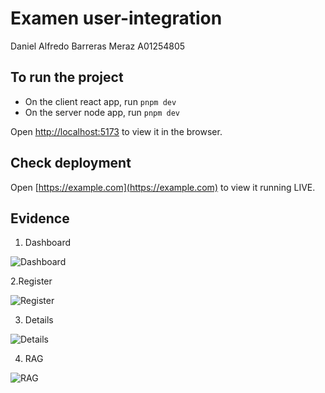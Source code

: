 # Examen user-integration

Daniel Alfredo Barreras Meraz
A01254805

## To run the project

- On the client react app, run `pnpm dev`
- On the server node app, run `pnpm dev`

Open [http://localhost:5173](http://localhost:5173) to view it in the browser.

## Check deployment

Open [https://example.com](https://example.com) to view it running LIVE.

## Evidence

1. Dashboard

![Dashboard](./evidence/dashboard.png)

2.Register

![Register](./evidence/register.png)

3. Details

![Details](./evidence/details.png)

4. RAG

![RAG](./evidence/rag.png)
